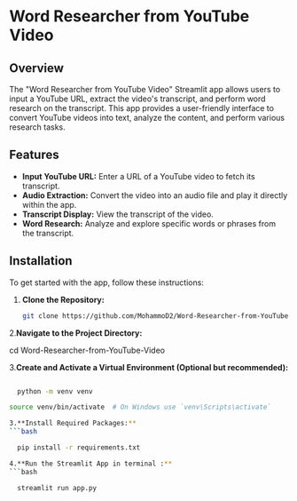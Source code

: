 # Word Researcher from YouTube Video

## Overview

The "Word Researcher from YouTube Video" Streamlit app allows users to input a YouTube URL, extract the video's transcript, and perform word research on the transcript. This app provides a user-friendly interface to convert YouTube videos into text, analyze the content, and perform various research tasks.

## Features

- **Input YouTube URL:** Enter a URL of a YouTube video to fetch its transcript.
- **Audio Extraction:** Convert the video into an audio file and play it directly within the app.
- **Transcript Display:** View the transcript of the video.
- **Word Research:** Analyze and explore specific words or phrases from the transcript.

## Installation

To get started with the app, follow these instructions:

1. **Clone the Repository:**

   ```bash
   git clone https://github.com/MohammoD2/Word-Researcher-from-YouTube-Video.git

2.**Navigate to the Project Directory:**
   
   cd Word-Researcher-from-YouTube-Video


3.**Create and Activate a Virtual Environment (Optional but recommended):**
```bash

  python -m venv venv

source venv/bin/activate  # On Windows use `venv\Scripts\activate`

3.**Install Required Packages:**
```bash

  pip install -r requirements.txt

4.**Run the Streamlit App in terminal :**
```bash

  streamlit run app.py

